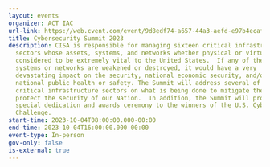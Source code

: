 ```yaml
---
layout: events
organizer: ACT IAC
url-link: https://web.cvent.com/event/9d8edf74-a657-44a3-aefd-e97b4ecaf8e4/summary
title: Cybersecurity Summit 2023
description: CISA is responsible for managing sixteen critical infrastructure
  sectors whose assets, systems, and networks whether physical or virtual, are
  considered to be extremely vital to the United States.  If any of these
  systems or networks are weakened or destroyed, it would have a very
  devastating impact on the security, national economic security, and/or
  national public health or safety. The Summit will address several of the
  critical infrastructure sectors on what is being done to mitigate the risk and
  protect the security of our Nation.  In addition, the Summit will provide a
  special dedication and awards ceremony to the winners of the U.S. Cyber
  Challenge.
start-time: 2023-10-04T08:00:00.000-00:00
end-time: 2023-10-04T16:00:00.000-00:00
event-type: In-person
gov-only: false
is-external: true
---
```

